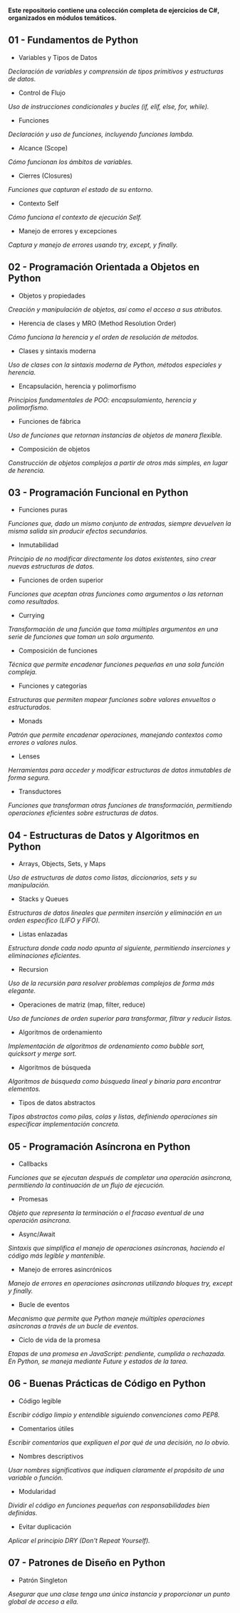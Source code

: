 **Este repositorio contiene una colección completa de ejercicios de C#, organizados en módulos temáticos.**

## 01 - Fundamentos de Python

- Variables y Tipos de Datos

_Declaración de variables y comprensión de tipos primitivos y estructuras de datos._

- Control de Flujo

_Uso de instrucciones condicionales y bucles (if, elif, else, for, while)._

- Funciones

_Declaración y uso de funciones, incluyendo funciones lambda._

- Alcance (Scope)

_Cómo funcionan los ámbitos de variables._

- Cierres (Closures)

_Funciones que capturan el estado de su entorno._

- Contexto Self

_Cómo funciona el contexto de ejecución  Self._

- Manejo de errores y excepciones

_Captura y manejo de errores usando try, except, y finally._


## 02 - Programación Orientada a Objetos en Python

- Objetos y propiedades

_Creación y manipulación de objetos, así como el acceso a sus atributos._

- Herencia de clases y MRO (Method Resolution Order)

_Cómo funciona la herencia y el orden de resolución de métodos._

- Clases y sintaxis moderna

_Uso de clases con la sintaxis moderna de Python, métodos especiales y herencia._

- Encapsulación, herencia y polimorfismo

_Principios fundamentales de POO: encapsulamiento, herencia y polimorfismo._

- Funciones de fábrica

_Uso de funciones que retornan instancias de objetos de manera flexible._

- Composición de objetos

_Construcción de objetos complejos a partir de otros más simples, en lugar de herencia._


## 03 - Programación Funcional en Python

- Funciones puras

_Funciones que, dado un mismo conjunto de entradas, siempre devuelven la misma salida sin producir efectos secundarios._

- Inmutabilidad

_Principio de no modificar directamente los datos existentes, sino crear nuevas estructuras de datos._

- Funciones de orden superior

_Funciones que aceptan otras funciones como argumentos o las retornan como resultados._

- Currying

_Transformación de una función que toma múltiples argumentos en una serie de funciones que toman un solo argumento._

- Composición de funciones

_Técnica que permite encadenar funciones pequeñas en una sola función compleja._

- Funciones y categorías

_Estructuras que permiten mapear funciones sobre valores envueltos o estructurados._

- Monads

_Patrón que permite encadenar operaciones, manejando contextos como errores o valores nulos._

- Lenses

_Herramientas para acceder y modificar estructuras de datos inmutables de forma segura._

- Transductores

_Funciones que transforman otras funciones de transformación, permitiendo operaciones eficientes sobre estructuras de datos._


## 04 - Estructuras de Datos y Algoritmos en Python

- Arrays, Objects, Sets, y Maps

_Uso de estructuras de datos como listas, diccionarios, sets y su manipulación._

- Stacks y Queues

_Estructuras de datos lineales que permiten inserción y eliminación en un orden específico (LIFO y FIFO)._

- Listas enlazadas

_Estructura donde cada nodo apunta al siguiente, permitiendo inserciones y eliminaciones eficientes._

- Recursion

_Uso de la recursión para resolver problemas complejos de forma más elegante._

- Operaciones de matriz (map, filter, reduce)

_Uso de funciones de orden superior para transformar, filtrar y reducir listas._

- Algoritmos de ordenamiento

_Implementación de algoritmos de ordenamiento como bubble sort, quicksort y merge sort._

- Algoritmos de búsqueda

_Algoritmos de búsqueda como búsqueda lineal y binaria para encontrar elementos._

- Tipos de datos abstractos

_Tipos abstractos como pilas, colas y listas, definiendo operaciones sin especificar implementación concreta._


## 05 - Programación Asíncrona en Python

- Callbacks

_Funciones que se ejecutan después de completar una operación asíncrona, permitiendo la continuación de un flujo de ejecución._

- Promesas

_Objeto que representa la terminación o el fracaso eventual de una operación asíncrona._

- Async/Await

_Sintaxis que simplifica el manejo de operaciones asíncronas, haciendo el código más legible y mantenible._

- Manejo de errores asincrónicos

_Manejo de errores en operaciones asíncronas utilizando bloques try, except y finally._

- Bucle de eventos

_Mecanismo que permite que Python maneje múltiples operaciones asíncronas a través de un bucle de eventos._

- Ciclo de vida de la promesa

_Etapas de una promesa en JavaScript: pendiente, cumplida o rechazada. En Python, se maneja mediante Future y estados de la tarea._


## 06 - Buenas Prácticas de Código en Python

- Código legible

_Escribir código limpio y entendible siguiendo convenciones como PEP8._

- Comentarios útiles

_Escribir comentarios que expliquen el por qué de una decisión, no lo obvio._

- Nombres descriptivos

_Usar nombres significativos que indiquen claramente el propósito de una variable o función._

- Modularidad

_Dividir el código en funciones pequeñas con responsabilidades bien definidas._

- Evitar duplicación

_Aplicar el principio DRY (Don't Repeat Yourself)._


## 07 - Patrones de Diseño en Python

- Patrón Singleton

_Asegurar que una clase tenga una única instancia y proporcionar un punto global de acceso a ella._